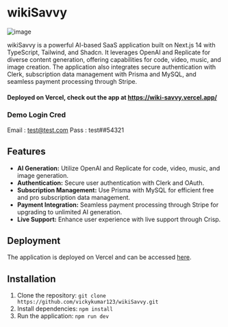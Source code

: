 # wikiSavvy

![image](https://github.com/vickykumar123/wikiSavvy/assets/41174782/ca979630-cc87-4014-895d-5f10538c68a7)


wikiSavvy is a powerful AI-based SaaS application built on Next.js 14 with TypeScript, Tailwind, and Shadcn. It leverages OpenAI and Replicate for diverse content generation, offering capabilities for code, video, music, and image creation. The application also integrates secure authentication with Clerk, subscription data management with Prisma and MySQL, and seamless payment processing through Stripe.

#### Deployed on Vercel, check out the app at https://wiki-savvy.vercel.app/ 

### Demo Login Cred
Email : test@test.com
Pass : test##54321

## Features

- **AI Generation:** Utilize OpenAI and Replicate for code, video, music, and image generation.
- **Authentication:** Secure user authentication with Clerk and OAuth.
- **Subscription Management:** Use Prisma with MySQL for efficient free and pro subscription data management.
- **Payment Integration:** Seamless payment processing through Stripe for upgrading to unlimited AI generation.
- **Live Support:** Enhance user experience with live support through Crisp.

## Deployment

The application is deployed on Vercel and can be accessed [here](https://wiki-savvy.vercel.app/).

## Installation

1. Clone the repository: `git clone https://github.com/vickykumar123/wikiSavvy.git`
2. Install dependencies: `npm install`
3. Run the application: `npm run dev`



